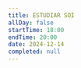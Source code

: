 ```yaml
---
title: ESTUDIAR SOI
allDay: false
startTime: 18:00
endTime: 20:00
date: 2024-12-14
completed: null
---
```

